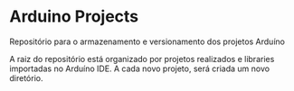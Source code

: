 # Arduino Projects

Repositório para o armazenamento e versionamento dos projetos Arduíno

A raiz do repositório está organizado por projetos realizados e libraries importadas no Arduíno IDE. A cada novo projeto, será criada um novo diretório.

